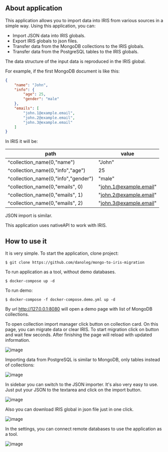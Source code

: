 
## About application
This application allows you to import data into IRIS from various sources in a simple way.
Using this application, you can: 
 - Import JSON data into IRIS globals.
 - Export IRIS globals to json files.
 - Transfer data from the MongoDB collections to the IRIS globals. 
 - Transfer data from the PostgreSQL tables to the IRIS globals. 
 
  The data structure of the input data is reproduced in the IRIS global.
 

For example, if the first MongoDB document is like this:

```json
{
    "name": "John",
    "info": {
        "age": 25,
        "gender": "male" 
    },
    "emails": [
        "john.1@example.email",
        "john.2@example.email",
        "john.3@example.email"
    ]
}
```

In IRIS it will be:

| path                                | value                  |
|-------------------------------------|------------------------|
| ^collection_name(0,"name")          | "John"                 |
| ^collection_name(0,"info","age")    | 25                     |
| ^collection_name(0,"info","gender") | "male"                 |
| ^collection_name(0,"emails", 0)     | "john.1@example.email" |
| ^collection_name(0,"emails", 1)     | "john.2@example.email" |
| ^collection_name(0,"emails", 2)     | "john.3@example.email" |


JSON import is similar.

This application uses nativeAPI to work with IRIS.
## How to use it
It is very simple. To start the application, clone project:
 ```
$ git clone https://github.com/danoleg/mongo-to-iris-migration
```

To run application as a tool, without demo databases.
```
$ docker-compose up -d
```

To run demo:
```
$ docker-compose -f docker-compose.demo.yml up -d
```

By url http://127.0.0.1:8080 will open a demo page with list of MongoDB collections. 

To open collection import manager click button on collection card. On this page, you can migrate data or clear IRIS.
To start migration click on button and wait few seconds. After finishing the page will reload with updated information.

![image](https://user-images.githubusercontent.com/31770269/216854586-b92c12e4-d392-4fe4-972f-5ea37530b579.png)


Importing data from PostgreSQL is similar to MongoDB, only tables instead of collections:

![image](https://user-images.githubusercontent.com/31770269/216854753-433ae03a-a3b9-4b75-a826-d416980c1800.png)


In sidebar you can switch to the JSON importer. It's also very easy to use. Just put your JSON to the textarea and click on the import button.

![image](https://user-images.githubusercontent.com/31770269/216854418-1404fb0d-9abe-4ba3-94e9-37df28841d98.png)


Also you can download IRIS global in json file just in one click.

![image](https://user-images.githubusercontent.com/31770269/216854511-d8ae1c07-51d6-4c75-ac53-dcae687f0d95.png)


In the settings, you can connect remote databases to use the application as a tool.

![image](https://user-images.githubusercontent.com/31770269/216854363-b7190946-2b23-4151-8e6e-ff2c61e1e738.png)
